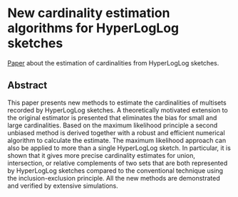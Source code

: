 # New cardinality estimation algorithms for HyperLogLog sketches
[Paper](http://oertl.github.io/hyperloglog-sketch-estimation-paper/paper/paper.pdf) about the estimation of cardinalities from HyperLogLog sketches.

## Abstract
This paper presents new methods to estimate the cardinalities of multisets recorded by HyperLogLog sketches. A theoretically motivated extension to the original estimator is presented that eliminates the bias for small and large cardinalities. Based on the maximum likelihood principle a second unbiased method is derived together with a robust and efficient numerical algorithm to calculate the estimate. The maximum likelihood approach can also be applied to more than a single HyperLogLog sketch. In particular, it is shown that it gives more precise cardinality estimates for union, intersection, or relative complements of two sets that are both represented by HyperLogLog sketches compared to the conventional technique using the inclusion-exclusion principle. All the new methods are demonstrated and verified by extensive simulations.
